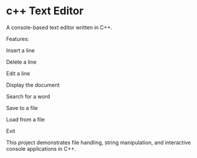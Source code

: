 # c++ Text Editor
A console-based text editor written in C++.

Features:

Insert a line

Delete a line

Edit a line

Display the document

Search for a word

Save to a file

Load from a file

Exit

This project demonstrates file handling, string manipulation, and interactive console applications in C++.

